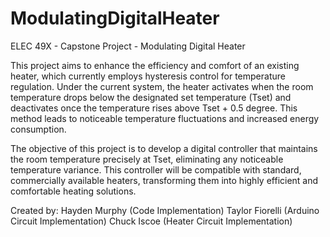 # ModulatingDigitalHeater
ELEC 49X - Capstone Project - Modulating Digital Heater

This project aims to enhance the efficiency and comfort of an existing heater, which currently employs hysteresis control for temperature regulation. Under the current system, the heater activates when the room temperature drops below the designated set temperature (Tset) and deactivates once the temperature rises above Tset + 0.5 degree. This method leads to noticeable temperature fluctuations and increased energy consumption.

The objective of this project is to develop a digital controller that maintains the room temperature precisely at Tset, eliminating any noticeable temperature variance. This controller will be compatible with standard, commercially available heaters, transforming them into highly efficient and comfortable heating solutions.

Created by:
Hayden Murphy (Code Implementation)
Taylor Fiorelli (Arduino Circuit Implementation)
Chuck Iscoe (Heater Circuit Implementation)
